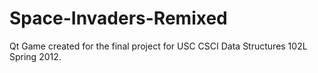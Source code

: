 Space-Invaders-Remixed
======================

Qt Game created for the final project for USC CSCI Data Structures 102L Spring 2012. 